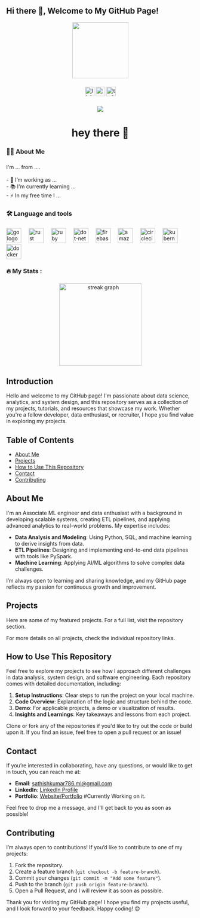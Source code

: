 ## Hi there 👋, Welcome to My GitHub Page!

<!--
**SathishKumar9866/SathishKumar9866** is a ✨ _special_ ✨ repository because its `README.md` (this file) appears on your GitHub profile.

Here are some ideas to get you started:

- 🔭 I’m currently working on ...
- 🌱 I’m currently learning ...
- 👯 I’m looking to collaborate on ...
- 🤔 I’m looking for help with ...
- 💬 Ask me about ...
- 📫 How to reach me: ...
- 😄 Pronouns: ...
- ⚡ Fun fact: ...
-->
<div align="center">
  <img height="150" src="https://camo.githubusercontent.com/62da68eb62b1e5f175f7d1f0191dd89a653d7908feb22d37d4a0ab07365d6791/68747470733a2f2f6d656469612e67697068792e636f6d2f6d656469612f4d3967624264396e6244724f5475314d71782f67697068792e676966"  />
</div>

###

<div align="center">
  <img src="https://img.shields.io/static/v1?message=LinkedIn&logo=linkedin&label=&color=0077B5&logoColor=white&labelColor=&style=for-the-badge" height="25" alt="linkedin logo"  />
  <img src="https://img.shields.io/static/v1?message=Youtube&logo=youtube&label=&color=FF0000&logoColor=white&labelColor=&style=for-the-badge" height="25" alt="youtube logo"  />
  <img src="https://img.shields.io/static/v1?message=Twitter&logo=twitter&label=&color=1DA1F2&logoColor=white&labelColor=&style=for-the-badge" height="25" alt="twitter logo"  />
</div>

###

<div align="center">
  <img src="https://visitor-badge.laobi.icu/badge?page_id=maurodesouza.maurodesouza&"  />
</div>

###

<h1 align="center">hey there 👋</h1>

###

<h3 align="left">👩‍💻  About Me</h3>

###

<p align="left">I'm ... from ....<br><br>- 🔭 I’m working as ...<br>- 📚 I'm currently learning ...<br>- ⚡ In my free time I ...</p>

###

<h3 align="left">🛠 Language and tools</h3>

###

<div align="left">
  <img src="https://cdn.jsdelivr.net/gh/devicons/devicon/icons/go/go-original-wordmark.svg" height="40" alt="go logo"  />
  <img width="12" />
  <img src="https://cdn.jsdelivr.net/gh/devicons/devicon/icons/rust/rust-original.svg" height="40" alt="rust logo"  />
  <img width="12" />
  <img src="https://cdn.jsdelivr.net/gh/devicons/devicon/icons/ruby/ruby-plain-wordmark.svg" height="40" alt="ruby logo"  />
  <img width="12" />
  <img src="https://cdn.jsdelivr.net/gh/devicons/devicon/icons/dot-net/dot-net-plain-wordmark.svg" height="40" alt="dot-net logo"  />
  <img width="12" />
  <img src="https://cdn.jsdelivr.net/gh/devicons/devicon/icons/firebase/firebase-plain-wordmark.svg" height="40" alt="firebase logo"  />
  <img width="12" />
  <img src="https://cdn.jsdelivr.net/gh/devicons/devicon/icons/amazonwebservices/amazonwebservices-line-wordmark.svg" height="40" alt="amazonwebservices logo"  />
  <img width="12" />
  <img src="https://cdn.jsdelivr.net/gh/devicons/devicon/icons/circleci/circleci-plain.svg" height="40" alt="circleci logo"  />
  <img width="12" />
  <img src="https://cdn.jsdelivr.net/gh/devicons/devicon/icons/kubernetes/kubernetes-plain.svg" height="40" alt="kubernetes logo"  />
  <img width="12" />
  <img src="https://cdn.jsdelivr.net/gh/devicons/devicon/icons/docker/docker-plain-wordmark.svg" height="40" alt="docker logo"  />
</div>

###

<h3 align="left">🔥   My Stats :</h3>

###

<div align="center">
  <img src="https://streak-stats.demolab.com?user=maurodesouza&locale=en&mode=daily&theme=dark&hide_border=false&border_radius=5&order=3" height="220" alt="streak graph"  />
</div>

###
## Introduction

Hello and welcome to my GitHub page! I'm passionate about data science, analytics, and system design, and this repository serves as a collection of my projects, tutorials, and resources that showcase my work. Whether you're a fellow developer, data enthusiast, or recruiter, I hope you find value in exploring my projects.

## Table of Contents

- [About Me](#about-me)
- [Projects](#projects)
- [How to Use This Repository](#how-to-use-this-repository)
- [Contact](#contact)
- [Contributing](#contributing)

## About Me

I'm an Associate ML engineer and data enthusiast with a background in developing scalable systems, creating ETL pipelines, and applying advanced analytics to real-world problems. 
My expertise includes:
- **Data Analysis and Modeling**: Using Python, SQL, and machine learning to derive insights from data.
- **ETL Pipelines**: Designing and implementing end-to-end data pipelines with tools like PySpark.
- **Machine Learning**: Applying AI/ML algorithms to solve complex data challenges.
  
I’m always open to learning and sharing knowledge, and my GitHub page reflects my passion for continuous growth and improvement.

## Projects

Here are some of my featured projects. For a full list, visit the repository section.
<!--

### 1. **[ETL Pipeline with PySpark](#)**
   - **Overview**: An end-to-end ETL pipeline built using PySpark to process large-scale datasets. The project showcases data extraction, transformation, and loading techniques, optimizing workflows for speed and efficiency.
   - **Skills Used**: PySpark, Data Processing, ETL
   - **Link**: [Project Repo](#)

### 2. **[System Design Case Studies](#)**
   - **Overview**: A collection of system design case studies, where I break down the architecture of real-world systems like Twitter, Uber, and WhatsApp. This project highlights design principles for scalability, performance, and fault tolerance.
   - **Skills Used**: System Design, Scalability, Distributed Systems
   - **Link**: [Project Repo](#)

### 3. **[Predictive Modeling for Mortgage Data](#)**
   - **Overview**: A data science project that uses machine learning to predict mortgage default rates based on historical financial data. Includes data cleaning, feature engineering, and model optimization.
   - **Skills Used**: Python, Machine Learning, Data Analysis
   - **Link**: [Project Repo](#)

### 4. **[Dashboard Visualization with Tableau](#)**
   - **Overview**: Created interactive dashboards for visualizing sales and marketing data. The project demonstrates my ability to turn raw data into meaningful visual insights.
   - **Skills Used**: Tableau, Data Visualization
   - **Link**: [Project Repo](#)
-->
For more details on all projects, check the individual repository links.

## How to Use This Repository

Feel free to explore my projects to see how I approach different challenges in data analysis, system design, and software engineering. Each repository comes with detailed documentation, including:
1. **Setup Instructions**: Clear steps to run the project on your local machine.
2. **Code Overview**: Explanation of the logic and structure behind the code.
3. **Demo**: For applicable projects, a demo or visualization of results.
4. **Insights and Learnings**: Key takeaways and lessons from each project.

Clone or fork any of the repositories if you'd like to try out the code or build upon it. If you find an issue, feel free to open a pull request or an issue!

## Contact

If you’re interested in collaborating, have any questions, or would like to get in touch, you can reach me at:
- **Email**: sathishkumar786.ml@gmail.com
- **LinkedIn**: [LinkedIn Profile](https://github.com/SathishKumar9866)
- **Portfolio**: [Website/Portfolio](#) #Currently Working on it. 

Feel free to drop me a message, and I'll get back to you as soon as possible!

## Contributing

I’m always open to contributions! If you’d like to contribute to one of my projects:
1. Fork the repository.
2. Create a feature branch (`git checkout -b feature-branch`).
3. Commit your changes (`git commit -m "Add some feature"`).
4. Push to the branch (`git push origin feature-branch`).
5. Open a Pull Request, and I will review it as soon as possible.

Thank you for visiting my GitHub page! I hope you find my projects useful, and I look forward to your feedback. Happy coding! 😊
